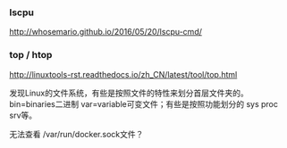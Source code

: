 
### lscpu
http://whosemario.github.io/2016/05/20/lscpu-cmd/

### top / htop
http://linuxtools-rst.readthedocs.io/zh_CN/latest/tool/top.html


发现Linux的文件系统，有些是按照文件的特性来划分首层文件夹的。bin=binaries二进制 var=variable可变文件；有些是按照功能划分的 sys proc srv等。

无法查看 /var/run/docker.sock文件？
